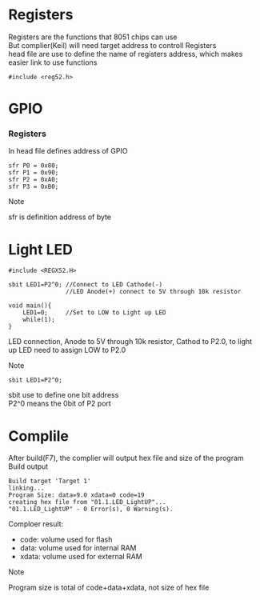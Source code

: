 # Registers
  
Registers are the functions that 8051 chips can use  
But complier(Keil) will need target address to controll Registers  
head file are use to define the name of registers address, which makes easier link to use functions
```
#include <reg52.h>
```

# GPIO
### Registers
In head file defines address of GPIO  
```
sfr P0 = 0x80;
sfr P1 = 0x90;
sfr P2 = 0xA0;
sfr P3 = 0xB0;
```
>[!NOTE]
>sfr is definition address of byte
# Light LED
```
#include <REGX52.H>

sbit LED1=P2^0; //Connect to LED Cathode(-)
                //LED Anode(+) connect to 5V through 10k resistor

void main(){
	LED1=0;     //Set to LOW to Light up LED
	while(1);
}
```
LED connection, Anode to 5V through 10k resistor, Cathod to P2.0, to light up LED need to assign LOW to P2.0  
>[!NOTE]
>```
>sbit LED1=P2^0;
>```
>sbit use to define one bit address  
>P2^0 means the 0bit of P2 port
  
# Complile
After build(F7), the complier will output hex file and size of the program  
Build output  
```
Build target 'Target 1'
linking...
Program Size: data=9.0 xdata=0 code=19
creating hex file from "01.1.LED_LightUP"...
"01.1.LED_LightUP" - 0 Error(s), 0 Warning(s).
```
  
Comploer result:  
  * code: volume used for flash
  * data: volume used for internal RAM
  * xdata: volume used for external RAM
>[!NOTE]
>Program size is total of code+data+xdata, not size of hex file
